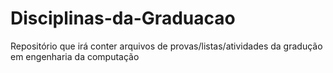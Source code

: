 # Disciplinas-da-Graduacao

Repositório que irá conter arquivos de provas/listas/atividades da gradução em engenharia da computação


